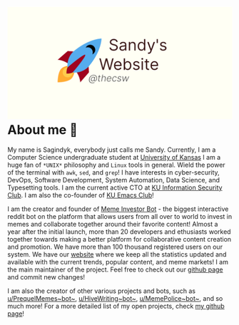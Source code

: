 ![preview](./preview.png)
About me 🤔
==========

My name is Sagindyk, everybody just calls me Sandy. Currently, I am a
Computer Science undergraduate student at [University of
Kansas](https://ku.edu) I am a huge fan of `*UNIX*` philosophy and
`Linux` tools in general. Wield the power of the terminal with `awk`,
`sed`, and `grep`! I have interests in cyber-security, DevOps, Software
Development, System Automation, Data Science, and Typesetting tools. I
am the current active CTO at [KU Information Security
Club](https://kuisc.com). I am also the co-founder of [KU Emacs
Club](https://kuemacs.github.io/)!

I am the creator and founder of [Meme Investor
Bot](https://reddit.com/u/MemeInvestor_bot) - the biggest interactive
reddit bot on the platform that allows users from all over to world to
invest in memes and collaborate together around their favorite content!
Almost a year after the initial launch, more than 20 developers and
ethusiasts worked together towards making a better platform for
collaborative content creation and promotion. We have more than 100
thousand registered users on our system. We have our
[website](https://meme.market) where we keep all the statistics updated
and available with the current trends, popular content, and meme
markets! I am the main maintainer of the project. Feel free to check out
our [github page](https://github.com/thecsw/memeinvestor_bot) and commit
new changes!

I am also the creator of other various projects and bots, such as
[u/PrequelMemes~bot~](https://reddit.com/u/prequelmemes_bot),
[u/HiveWriting~bot~](https://reddit.com/u/HiveWriting_bot),
[u/MemePolice~bot~](https://reddit.com/u/MemePolice_bot), and so much
more! For a more detailed list of my open projects, check [my github
page](https://github.com/thecsw)!

